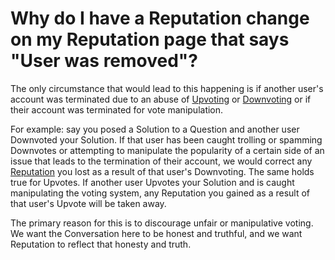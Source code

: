 # Why do I have a Reputation change on my Reputation page that says "User was removed"? #
The only circumstance that would lead to this happening is if another user's 
account was terminated due to an abuse of [Upvoting][1] or [Downvoting][2] or 
if their account was terminated for vote manipulation.

For example: say you posed a Solution to a Question and another user 
Downvoted your Solution. If that user has been caught trolling or 
spamming Downvotes or attempting to manipulate the popularity of a certain 
side of an issue that leads to the termination of their account, we would 
correct any [Reputation][3] you lost as a result of that user's Downvoting. The 
same holds true for Upvotes. If another user Upvotes your Solution and is 
caught manipulating the voting system, any Reputation you gained as a result 
of that user's Upvote will be taken away. 

The primary reason for this is to discourage unfair or manipulative voting. 
We want the Conversation here to be honest and truthful, and we want Reputation 
to reflect that honesty and truth.


[1]: /help_center/privileges/upvote/
[2]: /help_center/privileges/downvote/
[3]: /help_center/reputation/
